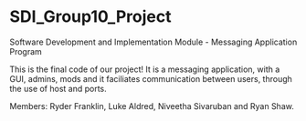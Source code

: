 # SDI_Group10_Project
Software Development and Implementation Module - Messaging Application Program

This is the final code of our project! It is a messaging application, with a GUI, admins, mods and it faciliates communication between users, through the use of host and ports.

Members: Ryder Franklin, Luke Aldred, Niveetha Sivaruban and Ryan Shaw.
